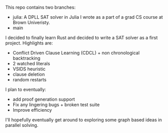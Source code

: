 This repo contains two branches:

- julia: A DPLL SAT solver in Julia I wrote as a part of a grad CS course at Brown Univeristy.
- main

I decided to finally learn Rust and decided to write a SAT solver as a first project. Highlights are:

- Conflict Driven Clause Learning (CDCL) + non chronological backtracking
- 2 watched literals
- VSIDS heuristic
- clause deletion
- random restarts

I plan to eventually: 
 - add proof generation support
 - Fix any lingering bugs + broken test suite
 - Improve efficiency

I'll hopefully eventually get around to exploring some graph based ideas in parallel solving.
